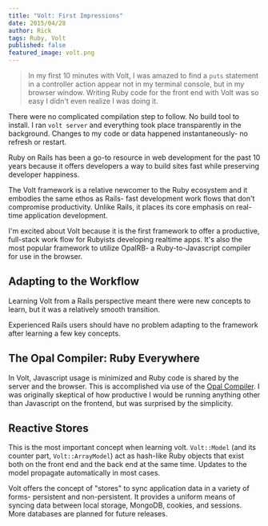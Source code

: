 ```yaml
---
title: "Volt: First Impressions"
date: 2015/04/28
author: Rick
tags: Ruby, Volt
published: false
featured_image: volt.png
---
```


 > In my first 10 minutes with Volt, I was amazed to find a `puts` statement in a controller action appear not in my terminal console, but in my browser window. Writing Ruby code for the front end with Volt was so easy I didn't even realize I was doing it.

There were no complicated compilation step to follow. No build tool to install. I ran `volt server` and everything took place transparently in the background. Changes to my code or data happened instantaneously- no refresh or restart.

Ruby on Rails has been a go-to resource in web development for the past 10 years because it offers developers a way to build sites fast while preserving developer happiness.

The Volt framework is a relative newcomer to the Ruby ecosystem and it embodies the same ethos as Rails- fast development work flows that don't compromise productivity. Unlike Rails, it places its core emphasis on real-time application development.

I'm excited about Volt because it is the first framework to offer a productive, full-stack work flow for Rubyists developing realtime apps. It's also the most popular framework to utilize OpalRB- a Ruby-to-Javascript compiler for use in the browser.

## Adapting to the Workflow

Learning Volt from a Rails perspective meant there were new concepts to learn, but it was a relatively smooth transition.

Experienced Rails users should have no problem adapting to the framework after learning a few key concepts.

## The Opal Compiler: Ruby Everywhere

In Volt, Javascript usage is minimized and Ruby code is shared by the server and the browser. This is accomplished via use of the [Opal Compiler](http://opalrb.org/docs/compiled_ruby/). I was originally skeptical of how productive I would be running anything other than Javascript on the frontend, but was surprised by the simplicity.

## Reactive Stores

This is the most important concept when learning volt. `Volt::Model` (and its counter part, `Volt::ArrayModel`) act as hash-like Ruby objects that exist both on the front end and the back end at the same time. Updates to the model propagate automatically in most cases.

Volt offers the concept of "stores" to sync application data in a variety of forms- persistent and non-persistent. It provides a uniform means of syncing data between local storage, MongoDB, cookies, and sessions. More databases are planned for future releases.
